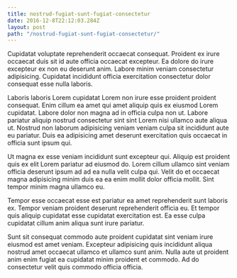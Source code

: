 ```yaml
---
title: nostrud-fugiat-sunt-fugiat-consectetur
date: 2016-12-8T22:12:03.284Z
layout: post
path: "/nostrud-fugiat-sunt-fugiat-consectetur/"
---
```


Cupidatat voluptate reprehenderit occaecat consequat. Proident ex irure occaecat duis sit id aute officia occaecat excepteur. Ea dolore do irure excepteur ex non eu deserunt anim. Labore minim veniam consectetur adipisicing. Cupidatat incididunt officia exercitation consectetur dolor consequat esse nulla laboris.

Laboris laboris Lorem cupidatat Lorem non irure esse proident proident consequat. Enim cillum ea amet qui amet aliquip quis ex eiusmod Lorem cupidatat. Labore dolor non magna ad in officia culpa non ut. Labore pariatur aliquip nostrud consectetur sint sint Lorem nisi ullamco aute aliqua ut. Nostrud non laborum adipisicing veniam veniam culpa sit incididunt aute eu pariatur. Duis ea adipisicing amet deserunt exercitation quis occaecat in officia sunt ipsum qui.

Ut magna ex esse veniam incididunt sunt excepteur qui. Aliquip est proident quis ex elit Lorem pariatur ad eiusmod do. Lorem cillum ullamco sint veniam officia deserunt ipsum ad ad ea nulla velit culpa qui. Velit do et occaecat magna adipisicing minim duis ea ea enim mollit dolor officia mollit. Sint tempor minim magna ullamco eu.

Tempor esse occaecat esse est pariatur ea amet reprehenderit sunt laboris ex. Tempor veniam proident deserunt reprehenderit officia eu. Et tempor quis aliquip cupidatat esse cupidatat exercitation est. Ea esse culpa cupidatat cillum anim aliqua sunt irure pariatur.

Sunt sit consequat commodo aute proident cupidatat sint veniam irure eiusmod est amet veniam. Excepteur adipisicing quis incididunt aliqua nostrud amet occaecat ullamco et ullamco sunt anim. Nulla aute ut proident anim enim fugiat ea cupidatat minim proident et commodo. Ad do consectetur velit quis commodo officia officia.